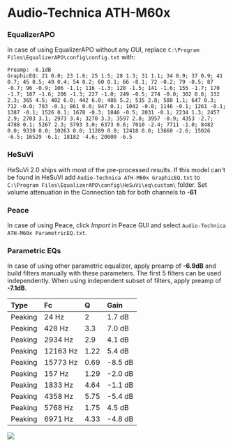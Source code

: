 # Audio-Technica ATH-M60x

### EqualizerAPO
In case of using EqualizerAPO without any GUI, replace `C:\Program Files\EqualizerAPO\config\config.txt`
with:
```
Preamp: -6.1dB
GraphicEQ: 21 0.0; 23 1.6; 25 1.5; 28 1.3; 31 1.1; 34 0.9; 37 0.9; 41 0.7; 45 0.5; 49 0.4; 54 0.2; 60 0.1; 66 -0.1; 72 -0.2; 79 -0.5; 87 -0.7; 96 -0.9; 106 -1.1; 116 -1.3; 128 -1.5; 141 -1.6; 155 -1.7; 170 -1.7; 187 -1.6; 206 -1.3; 227 -1.0; 249 -0.5; 274 -0.0; 302 0.8; 332 2.3; 365 4.5; 402 6.0; 442 6.0; 486 5.2; 535 2.8; 588 1.1; 647 0.3; 712 -0.0; 783 -0.1; 861 0.0; 947 0.1; 1042 -0.0; 1146 -0.1; 1261 -0.1; 1387 -0.1; 1526 0.1; 1678 -0.3; 1846 -0.5; 2031 -0.1; 2234 1.3; 2457 2.9; 2703 3.1; 2973 3.4; 3270 3.3; 3597 2.8; 3957 -0.9; 4353 -2.7; 4788 0.1; 5267 2.3; 5793 3.0; 6373 0.6; 7010 -2.4; 7711 -1.0; 8482 0.0; 9330 0.0; 10263 0.0; 11289 0.0; 12418 0.0; 13660 -2.6; 15026 -6.5; 16529 -6.1; 18182 -4.6; 20000 -6.5
```

### HeSuVi
HeSuVi 2.0 ships with most of the pre-processed results. If this model can't be found in HeSuVi add
`Audio-Technica ATH-M60x GraphicEQ.txt` to `C:\Program Files\EqualizerAPO\config\HeSuVi\eq\custom\` folder.
Set volume attenuation in the Connection tab for both channels to **-61**

### Peace
In case of using Peace, click *Import* in Peace GUI and select `Audio-Technica ATH-M60x ParametricEQ.txt`.

### Parametric EQs
In case of using other parametric equalizer, apply preamp of **-6.9dB** and build filters manually
with these parameters. The first 5 filters can be used independently.
When using independent subset of filters, apply preamp of **-7.1dB**.

| Type    | Fc       |    Q | Gain    |
|:--------|:---------|:-----|:--------|
| Peaking | 24 Hz    | 2    | 1.7 dB  |
| Peaking | 428 Hz   | 3.3  | 7.0 dB  |
| Peaking | 2934 Hz  | 2.9  | 4.1 dB  |
| Peaking | 12163 Hz | 1.22 | 5.4 dB  |
| Peaking | 15773 Hz | 0.69 | -8.5 dB |
| Peaking | 157 Hz   | 1.29 | -2.0 dB |
| Peaking | 1833 Hz  | 4.64 | -1.1 dB |
| Peaking | 4358 Hz  | 5.75 | -5.4 dB |
| Peaking | 5768 Hz  | 1.75 | 4.5 dB  |
| Peaking | 6971 Hz  | 4.33 | -4.8 dB |

![](https://raw.githubusercontent.com/jaakkopasanen/AutoEq/master/results/rtings/avg/Audio-Technica%20ATH-M60x/Audio-Technica%20ATH-M60x.png)